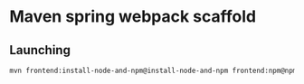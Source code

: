 # Maven spring webpack scaffold

## Launching

```sh
mvn frontend:install-node-and-npm@install-node-and-npm frontend:npm@npm-install frontend:npm@npm-build
```